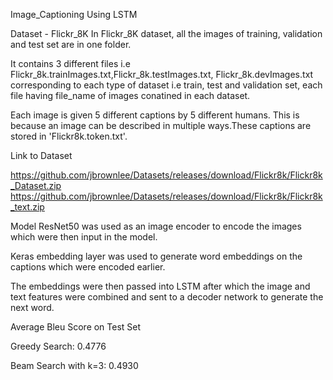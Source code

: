 Image_Captioning Using LSTM

Dataset - Flickr_8K
In Flickr_8K dataset, all the images of training, validation and test set are in one folder.

It contains 3 different files i.e Flickr_8k.trainImages.txt,Flickr_8k.testImages.txt, Flickr_8k.devImages.txt corresponding to each type of dataset i.e train, test and validation set, each file having file_name of images conatined in each dataset.

Each image is given 5 different captions by 5 different humans. This is because an image can be described in multiple ways.These captions are stored in 'Flickr8k.token.txt'.

Link to Dataset

https://github.com/jbrownlee/Datasets/releases/download/Flickr8k/Flickr8k_Dataset.zip https://github.com/jbrownlee/Datasets/releases/download/Flickr8k/Flickr8k_text.zip


Model
ResNet50 was used as an image encoder to encode the images which were then input in the model.

Keras embedding layer was used to generate word embeddings on the captions which were encoded earlier.

The embeddings were then passed into LSTM after which the image and text features were combined and sent to a decoder network to generate the next word.


Average Bleu Score on Test Set

Greedy Search: 0.4776

Beam Search with k=3: 0.4930
